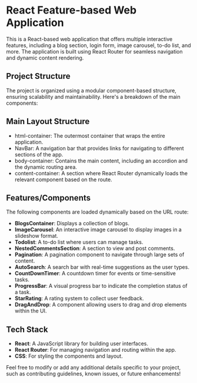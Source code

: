 # React Feature-based Web Application

This is a React-based web application that offers multiple interactive features, including a blog section, login form, image carousel, to-do list, and more. The application is built using React Router for seamless navigation and dynamic content rendering.

## Project Structure

The project is organized using a modular component-based structure, ensuring scalability and maintainability. Here's a breakdown of the main components:

## Main Layout Structure
- html-container: The outermost container that wraps the entire application.
- NavBar: A navigation bar that provides links for navigating to different sections of the app.
- body-container: Contains the main content, including an accordion and the dynamic routing area.
- content-container: A section where React Router dynamically loads the relevant component based on the route.

## Features/Components
The following components are loaded dynamically based on the URL route:

- **BlogsContainer**: Displays a collection of blogs.
- **ImageCarousel**: An interactive image carousel to display images in a slideshow format.
- **Todolist**: A to-do list where users can manage tasks.
- **NestedCommentsSection**: A section to view and post comments.
- **Pagination**: A pagination component to navigate through large sets of content.
- **AutoSearch**: A search bar with real-time suggestions as the user types.
- **CountDownTimer**: A countdown timer for events or time-sensitive tasks.
- **ProgressBar**: A visual progress bar to indicate the completion status of a task.
- **StarRating**: A rating system to collect user feedback.
- **DragAndDrop**: A component allowing users to drag and drop elements within the UI.

## Tech Stack
- **React**: A JavaScript library for building user interfaces.
- **React Router**: For managing navigation and routing within the app.
- **CSS**: For styling the components and layout.

Feel free to modify or add any additional details specific to your project, such as contributing guidelines, known issues, or future enhancements!
